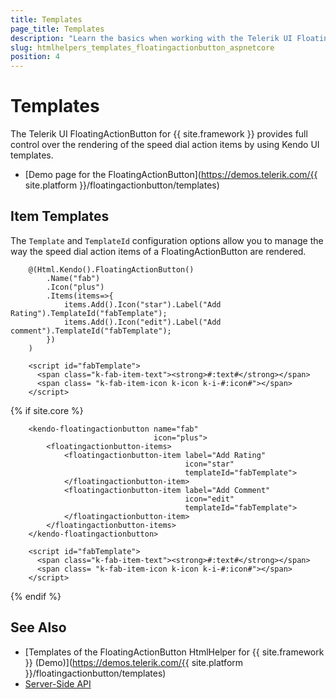 ```yaml
---
title: Templates
page_title: Templates
description: "Learn the basics when working with the Telerik UI FloatingActionButton component for {{ site.framework }}."
slug: htmlhelpers_templates_floatingactionbutton_aspnetcore
position: 4
---
```


# Templates

The Telerik UI FloatingActionButton for {{ site.framework }} provides full control over the rendering of the speed dial action items by using Kendo UI templates.

* [Demo page for the FloatingActionButton](https://demos.telerik.com/{{ site.platform }}/floatingactionbutton/templates)

## Item Templates

The `Template` and `TemplateId` configuration options allow you to manage the way the speed dial action items of a FloatingActionButton are rendered.

```HtmlHelper
    @(Html.Kendo().FloatingActionButton()
        .Name("fab")
        .Icon("plus")
        .Items(items=>{
            items.Add().Icon("star").Label("Add Rating").TemplateId("fabTemplate");
            items.Add().Icon("edit").Label("Add comment").TemplateId("fabTemplate");
        })
    )

    <script id="fabTemplate">
      <span class="k-fab-item-text"><strong>#:text#</strong></span>
      <span class= "k-fab-item-icon k-icon k-i-#:icon#"></span>
    </script>
```
{% if site.core %}
```TagHelper
    <kendo-floatingactionbutton name="fab"
                                icon="plus">
        <floatingactionbutton-items>
            <floatingactionbutton-item label="Add Rating" 
                                       icon="star" 
                                       templateId="fabTemplate">
            </floatingactionbutton-item>
            <floatingactionbutton-item label="Add Comment" 
                                       icon="edit" 
                                       templateId="fabTemplate">
            </floatingactionbutton-item>
        </floatingactionbutton-items>
    </kendo-floatingactionbutton>

    <script id="fabTemplate">
      <span class="k-fab-item-text"><strong>#:text#</strong></span>
      <span class= "k-fab-item-icon k-icon k-i-#:icon#"></span>
    </script>
```
{% endif %}

## See Also

* [Templates of the FloatingActionButton HtmlHelper for {{ site.framework }} (Demo)](https://demos.telerik.com/{{ site.platform }}/floatingactionbutton/templates)
* [Server-Side API](/api/floatingactionbutton)

